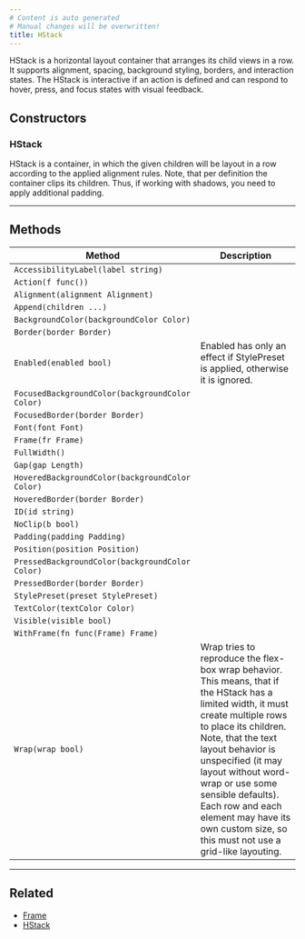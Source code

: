```yaml
---
# Content is auto generated
# Manual changes will be overwritten!
title: HStack
---
```

HStack is a horizontal layout container that arranges its child views in a row. It supports alignment, spacing, background styling, borders, and interaction states. The HStack is interactive if an action is defined and can respond to hover, press,
and focus states with visual feedback.

## Constructors
### HStack
HStack is a container, in which the given children will be layout in a row according to the applied
alignment rules. Note, that per definition the container clips its children. Thus, if working with shadows,
you need to apply additional padding.

---
## Methods
| Method | Description |
|--------| ------------|
| `AccessibilityLabel(label string)` |  |
| `Action(f func())` |  |
| `Alignment(alignment Alignment)` |  |
| `Append(children ...)` |  |
| `BackgroundColor(backgroundColor Color)` |  |
| `Border(border Border)` |  |
| `Enabled(enabled bool)` | Enabled has only an effect if StylePreset is applied, otherwise it is ignored. |
| `FocusedBackgroundColor(backgroundColor Color)` |  |
| `FocusedBorder(border Border)` |  |
| `Font(font Font)` |  |
| `Frame(fr Frame)` |  |
| `FullWidth()` |  |
| `Gap(gap Length)` |  |
| `HoveredBackgroundColor(backgroundColor Color)` |  |
| `HoveredBorder(border Border)` |  |
| `ID(id string)` |  |
| `NoClip(b bool)` |  |
| `Padding(padding Padding)` |  |
| `Position(position Position)` |  |
| `PressedBackgroundColor(backgroundColor Color)` |  |
| `PressedBorder(border Border)` |  |
| `StylePreset(preset StylePreset)` |  |
| `TextColor(textColor Color)` |  |
| `Visible(visible bool)` |  |
| `WithFrame(fn func(Frame) Frame)` |  |
| `Wrap(wrap bool)` | Wrap tries to reproduce the flex-box wrap behavior. This means, that if the HStack has a limited width, it must create multiple rows to place its children. Note, that the text layout behavior is unspecified (it may layout without word-wrap or use some sensible defaults). Each row and each element may have its own custom size, so this must not use a grid-like layouting. |
---
## Related

- [Frame](../../layout/frame/)
- [HStack](../../layout/hstack/)
